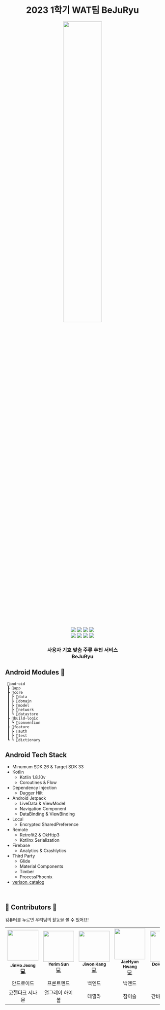 <h1 align="center">2023 1학기 WAT팀 BeJuRyu</h1>
<p align="center">
	    <img src="./image/icon.png"/ width="50%">
</p>	   

<p align="center">
    <img src="https://img.shields.io/badge/Kotlin-1.8.10-7F52FF?style=for-the-badge&logo=Kotlin&logoColor=white"/>
    <img src="https://img.shields.io/badge/Android-3DDC84?style=for-the-badge&logo=android&logoColor=white"/>
      <img src="https://img.shields.io/badge/javascript-F7DF1E?style=for-the-badge&logo=javascript&logoColor=black"> 
  <img src="https://img.shields.io/badge/react-61DAFB?style=for-the-badge&logo=react&logoColor=black"><br /> 
 <img src="https://img.shields.io/badge/java-007396?style=for-the-badge&logo=java&logoColor=white"> 
 <img src="https://img.shields.io/badge/spring-6DB33F?style=for-the-badge&logo=spring&logoColor=white"> 
<img src="https://img.shields.io/badge/amazon aws-232F3E?style=for-the-badge&logo=amazonaws&logoColor=white">
    <img src="https://img.shields.io/badge/all_contributors-5-orange.svg?style=for-the-badge"/>
</p>

<p align="center">
	<h3 align="center">
		 사용자 기호 맞춤 주류 추천 서비스<br>BeJuRyu
	</h3>	
</p>

## Android Modules 📁 

```
 📁android
 ┣ 📂app
 ┣ 📂core
 ┃ ┣ 📂data
 ┃ ┣ 📂domain
 ┃ ┣ 📂model
 ┃ ┣ 📂network
 ┃ ┗ 📂datastore
 ┣ 📂build-logic
 ┃ ┗ 📂convention
 ┣ 📂feature
 ┃ ┣ 📂auth
 ┃ ┣ 📂test
 ┗ ┗ 📂dictionary
```


## Android Tech Stack

- Minumum SDK 26 & Target SDK 33
- Kotlin
    - Kotlin 1.8.10v
    - Coroutines & Flow 
- Dependency Injection
    - Dagger Hilt
- Android Jetpack
    - LiveData & ViewModel
    - Navigation Component
    - DataBinding & ViewBinding
- Local 
    - Encrypted SharedPreference
- Remote
    - Retrofit2 & OkHttp3
    - Kotlinx Serialization
- Firebase
    - Analytics & Crashlytics
- Third Party
    - Glide
    - Material Components
    - Timber
    - ProcessPhoenix
- [verison_catalog](https://github.com/pknu-wap/2023_1_WAT_BeJuRyu/blob/develop_android/android/gradle/libs.version.toml)
</br>

## 🍷 Contributors 🍷

컴퓨터를 누르면 우리팀의 활동을 볼 수 있어요!

<!-- ALL-CONTRIBUTORS-LIST:START - Do not remove or modify this section -->
<!-- prettier-ignore-start -->
<!-- markdownlint-disable -->
<table>
  <tr>
    <td align="center"><a href="http://github.com/jeongjaino"><img src="https://avatars.githubusercontent.com/u/77484719?v=4" width="100px;" alt=""/><br /><sub><b>JinHo Jeong</sub></a><br /><a href="https://github.com/pknu-wap/2023_1_WAT_BeJuRyu/commits/main?author=jeongjaino" title="Code">💻</a></td>
    <td align="center"><a href="https://github.com/SunYerim"><img src="https://avatars.githubusercontent.com/u/101817171?v=4" width="100px;" alt=""/><br /><sub><b>Yerim Sun</b></sub></a><br /><a href="https://github.com/pknu-wap/2023_1_WAT_BeJuRyu/commits/main?author=SunYerim" title="Code">💻</a></td>
    <td align="center"><a href="https://github.com/onegqueen"><img src="https://avatars.githubusercontent.com/u/90314315?v=4" width="100px;" at=""/><br /><sub><b>Jiwon Kang</b></sub></a><br /><a href="https://github.com/pknu-wap/2023_1_WAT_BeJuRyu/commits/main?author=onegqueen" title="Code">💻</a></td>
    <td align="center"><a href="https://github.com/nuyh99"><img src="https://avatars.githubusercontent.com/u/93072571?v=4" width="100px;" at=""/><br /><sub><b>JaeHyun Hwang</b></sub></a><br /><a href="https://github.com/pknu-wap/2023_1_WAT_BeJuRyu/commits/main?author=nuyh99" title="Code">💻</a></td>
    <td align="center"><a href="https://github.com/LimDoHyeon"><img src="https://avatars.githubusercontent.com/u/94499717?v=4" width="100px;" at=""/><br /><sub><b>DoHyeon Lim</b></sub></a><br /><a href="https://github.com/pknu-wap/2023_1_WAT_BeJuRyu/commits/main?author=LimDoHyeon" title="Code">💻</a></td>
  </tr>
    <tr>
    <td align="center">안드로이드</td>
    <td align="center">프론트엔드</td>
    <td align="center">백엔드</td>
    <td align="center">백엔드</td>
    <td align="center">AI</td>
  </tr>
  </tr>
    <tr>
    <td align="center">코젤다크 시나몬</td>
    <td align="center">얼그레이 하이볼</td>
    <td align="center">데낄라</td>
    <td align="center">참이슬</td>
    <td align="center">간바레 오또상</td>
  </tr>
</table>

<!-- markdownlint-restore -->
<!-- prettier-ignore-end -->

<!-- ALL-CONTRIBUTORS-LIST:END -->

